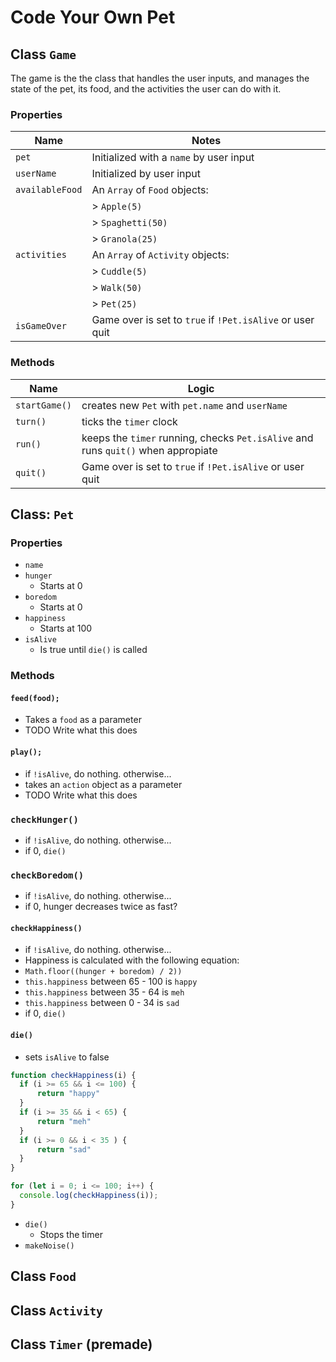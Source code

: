 # Code Your Own Pet

## Class `Game`
The game is the the class that handles the user inputs, and manages the state of the pet, its food, and the activities the user can do with it.
### Properties
| Name | Notes |
| ---   | --- |
| `pet` |  Initialized with a `name` by user input |
| `userName` | Initialized by user input |
|  `availableFood` | An `Array` of `Food` objects:
| |                 > `Apple(5)`|
| |                 > `Spaghetti(50)`|
| |                 > `Granola(25)` |
|  `activities` | An `Array` of `Activity` objects:
| |                 > `Cuddle(5)`|
| |                 > `Walk(50)`|
| |                 > `Pet(25)` |
| `isGameOver` | Game over is set to `true` if `!Pet.isAlive` or user quit |

### Methods
| Name | Logic |
| ---   | --- |
| `startGame()` | creates new `Pet` with `pet.name` and `userName` |
| `turn()` | ticks the `timer` clock |
|  `run()` | keeps the `timer` running, checks `Pet.isAlive` and runs `quit()` when appropiate |
| `quit()` | Game over is set to `true` if `!Pet.isAlive` or user quit |


## Class: `Pet`
### Properties

- `name`
- `hunger`
  - Starts at 0
- `boredom`
  - Starts at 0
- `happiness`
  - Starts at 100
- `isAlive`
  - Is true until `die()` is called

### Methods
#### `feed(food);`
- Takes a `food` as a parameter
- TODO Write what this does
#### `play();`
- if `!isAlive`, do nothing. otherwise...
- takes an `action` object as a parameter
- TODO Write what this does
### `checkHunger()`
  - if `!isAlive`, do nothing. otherwise...
  - if 0, `die()`
### `checkBoredom()`
  - if `!isAlive`, do nothing. otherwise...
  - if 0, hunger decreases twice as fast?
#### `checkHappiness()`
  - if `!isAlive`, do nothing. otherwise...
  - Happiness is calculated with the following equation:
  - `Math.floor((hunger + boredom) / 2))`
  - `this.happiness` between 65 - 100 is `happy`
  - `this.happiness` between 35 - 64 is `meh`
  - `this.happiness` between 0 - 34 is `sad`
  - if 0, `die()`
#### `die()`
  - sets `isAlive` to false

```js
function checkHappiness(i) {
  if (i >= 65 && i <= 100) {
      return "happy"
  }
  if (i >= 35 && i < 65) {
      return "meh"
  }
  if (i >= 0 && i < 35 ) {
      return "sad"
  }
}

for (let i = 0; i <= 100; i++) {
  console.log(checkHappiness(i));
}
```
- `die()`
  - Stops the timer
- `makeNoise()`

## Class `Food`
## Class `Activity`
## Class `Timer` (premade)